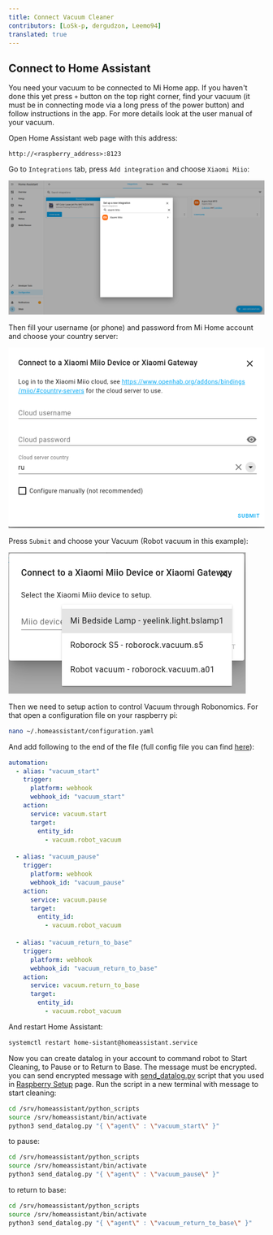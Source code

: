 ```yaml
---
title: Connect Vacuum Cleaner
contributors: [LoSk-p, dergudzon, Leemo94]
translated: true
---
```


## Connect to Home Assistant

You need your vacuum to be connected to Mi Home app. If you haven't done this yet press `+` button on the top right corner, find your vacuum (it must be in connecting mode via a long press of the power button) and follow instructions in the app. For more details look at the user manual of your vacuum.

Open Home Assistant web page with this address:
```
http://<raspberry_address>:8123
```

Go to `Integrations` tab, press `Add integration` and choose `Xiaomi Miio`:

![integration](../images/home-assistant/integration.png)

Then fill your username (or phone) and password from Mi Home account and choose your country server:

![auth](../images/home-assistant/auth.png)

Press `Submit` and choose your Vacuum (Robot vacuum in this example):

![vacuum](../images/home-assistant/vacuum_int.png)

Then we need to setup action to control Vacuum through Robonomics. For that open a configuration file on your raspberry pi:

```bash
nano ~/.homeassistant/configuration.yaml
```

And add following to the end of the file (full config file you can find [here](https://github.com/airalab/robonomics-smarthome/blob/main/configuration.yaml)):

```yaml
automation:
  - alias: "vacuum_start"
    trigger:
      platform: webhook
      webhook_id: "vacuum_start"
    action:
      service: vacuum.start
      target:
        entity_id:
          - vacuum.robot_vacuum

  - alias: "vacuum_pause"
    trigger:
      platform: webhook
      webhook_id: "vacuum_pause"
    action:
      service: vacuum.pause
      target:
        entity_id:
          - vacuum.robot_vacuum

  - alias: "vacuum_return_to_base"
    trigger:
      platform: webhook
      webhook_id: "vacuum_return_to_base"
    action:
      service: vacuum.return_to_base
      target:
        entity_id:
          - vacuum.robot_vacuum
```
And restart Home Assistant:
```bash
systemctl restart home-sistant@homeassistant.service
```

Now you can create datalog in your account to command robot to Start Cleaning, to Pause or to Return to Base. The message must be encrypted. you can send encrypted message with [send_datalog.py](https://github.com/airalab/robonomics-smarthome/blob/main/python_scripts/send_datalog.py) script that you used in [Raspberry Setup](/docs/raspberry_setup) page.
Run the script in a new terminal with message to start cleaning:
```bash
cd /srv/homeassistant/python_scripts
source /srv/homeassistant/bin/activate
python3 send_datalog.py "{ \"agent\" : \"vacuum_start\" }"
```
to pause:
```bash
cd /srv/homeassistant/python_scripts
source /srv/homeassistant/bin/activate
python3 send_datalog.py "{ \"agent\" : \"vacuum_pause\" }"
```
to return to base:
```bash
cd /srv/homeassistant/python_scripts
source /srv/homeassistant/bin/activate
python3 send_datalog.py "{ \"agent\" : \"vacuum_return_to_base\" }"
```
